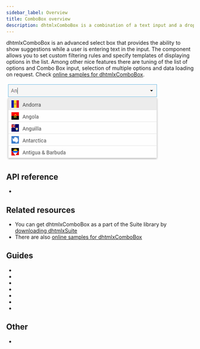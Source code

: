 ```yaml
---
sidebar_label: Overview
title: ComboBox overview
description: dhtmlxComboBox is a combination of a text input and a dropdown list that contains options to select from. The combobox is easily customizable by setting css classes, adding templates or custom filtering rules. 
---          
```




dhtmlxComboBox is an advanced select box that provides the ability to show suggestions while a user is entering text in the input. The component allows you to set custom filtering rules and specify templates of 
displaying options in the list. Among other nice features there are tuning of the list of options and Combo Box input, selection of multiple options and data loading on request.
Check [online samples for dhtmlxComboBox](https://docs.dhtmlx.com/suite/samples/combobox/).

![](../assets/combo/combo_front.png)

## API reference

- [](api/api_overview.md)

## Related resources

- You can get dhtmlxComboBox as a part of the Suite library by [downloading dhtmlxSuite](https://dhtmlx.com/docs/products/dhtmlxSuite/download.shtml)          
- There are also [online samples for dhtmlxComboBox](https://docs.dhtmlx.com/suite/samples/combobox/)  

## Guides

- [](how_to_start.md)
- [](configuration.md)
- [](localization.md)
- [](adding_options.md)
- [](work_with_combo.md)
- [](customization.md)
- [](handling_events.md)	  

## Other

- [](../migration.md)



